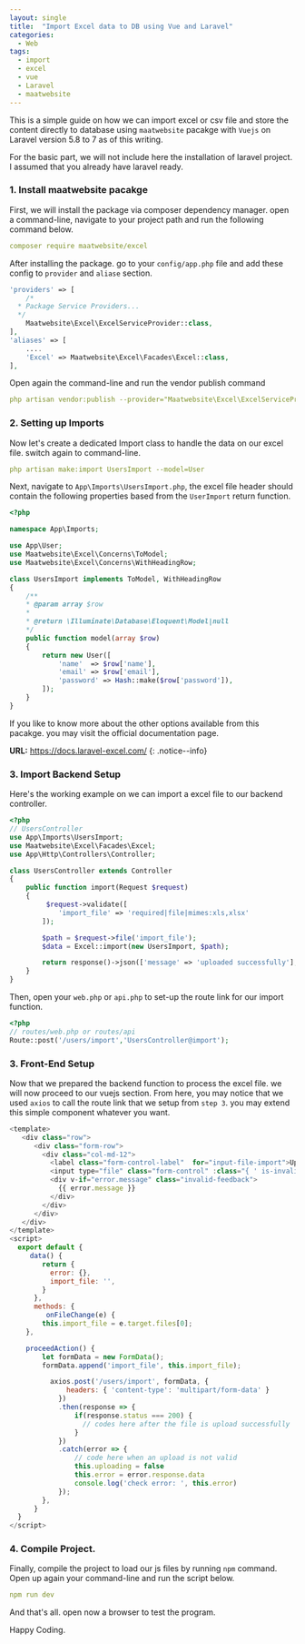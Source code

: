 ```yaml
---
layout: single
title:  "Import Excel data to DB using Vue and Laravel"
categories:
  - Web
tags:
  - import
  - excel
  - vue
  - Laravel
  - maatwebsite
---
```

This is a simple guide on how we can import excel or csv file and store the content directly to database using `maatwebsite` pacakge with `Vuejs` on Laravel version 5.8 to 7 as of this writing.

For the basic part, we will not include here the installation of laravel project. I assumed that you already have laravel ready.

### 1. Install maatwebsite pacakge
First, we will install the package via composer dependency manager. open a command-line, navigate to your project path and run the following command below.
```yaml
composer require maatwebsite/excel
```
After installing the package. go to your `config/app.php` file and add these config to `provider` and `aliase` section.
```php
'providers' => [
	/*
  * Package Service Providers...
  */
	Maatwebsite\Excel\ExcelServiceProvider::class,
],
'aliases' => [
	....
	'Excel' => Maatwebsite\Excel\Facades\Excel::class,
],
```
Open again the command-line and run the vendor publish command
```yaml
php artisan vendor:publish --provider="Maatwebsite\Excel\ExcelServiceProvider"
```
### 2. Setting up Imports
Now let's create a dedicated Import class to handle the data on our excel file. switch again to command-line.
```yaml
php artisan make:import UsersImport --model=User
```
Next, navigate to `App\Imports\UsersImport.php`, the excel file header should contain the following properties based from the `UserImport` return function.
```php
<?php

namespace App\Imports;

use App\User;
use Maatwebsite\Excel\Concerns\ToModel;
use Maatwebsite\Excel\Concerns\WithHeadingRow;

class UsersImport implements ToModel, WithHeadingRow
{
    /**
    * @param array $row
    *
    * @return \Illuminate\Database\Eloquent\Model|null
    */
    public function model(array $row)
    {
        return new User([
            'name'  => $row['name'],
            'email' => $row['email'],
            'password' => Hash::make($row['password']),
        ]);
    }
}
```
If you like to know more about the other options available from this pacakge. you may visit the official documentation page.

**URL:** https://docs.laravel-excel.com/
{: .notice--info}


### 3. Import Backend Setup
Here's the working example on we can import a excel file to our backend controller.
```php
<?php
// UsersController
use App\Imports\UsersImport;
use Maatwebsite\Excel\Facades\Excel;
use App\Http\Controllers\Controller;

class UsersController extends Controller
{
    public function import(Request $request)
    {
         $request->validate([
            'import_file' => 'required|file|mimes:xls,xlsx'
        ]);

        $path = $request->file('import_file');
        $data = Excel::import(new UsersImport, $path);

        return response()->json(['message' => 'uploaded successfully'], 200);
    }
}
```
Then, open your `web.php` or `api.php` to set-up the route link for our import function.
```php
<?php
// routes/web.php or routes/api 
Route::post('/users/import','UsersController@import');
```
### 3. Front-End Setup
Now that we prepared the backend function to process the excel file. we will now proceed to our vuejs section. From here, you may notice that we used `axios` to call the route link that we setup from `step 3`. you may extend this simple component whatever you want.
```javascript
<template>
   <div class="row">
      <div class="form-row">
        <div class="col-md-12">
          <label class="form-control-label"  for="input-file-import">Upload Excel File</label>
          <input type="file" class="form-control" :class="{ ' is-invalid' : error.message }" id="input-file-import" name="file_import" ref="import_file"  @change="onFileChange">
          <div v-if="error.message" class="invalid-feedback">
            {{ error.message }}
          </div>
        </div>
      </div>
   </div>
</template>
<script>
  export default {
     data() {
        return {
          error: {},
          import_file: '',
        }
      },
      methods: {
         onFileChange(e) {
        this.import_file = e.target.files[0];
    },

    proceedAction() {
        let formData = new FormData();
        formData.append('import_file', this.import_file);

          axios.post('/users/import', formData, {
              headers: { 'content-type': 'multipart/form-data' }
            })
            .then(response => {
                if(response.status === 200) {
                  // codes here after the file is upload successfully
                }
            })
            .catch(error => {
                // code here when an upload is not valid
                this.uploading = false
                this.error = error.response.data
                console.log('check error: ', this.error)
            });
        },
      }
  }
</script>
```
### 4. Compile Project.
Finally, compile the project to load our js files by running `npm` command. Open up again your command-line and run the script below.
```yaml
npm run dev
```
And that's all. open now a browser to test the program.

Happy Coding.

